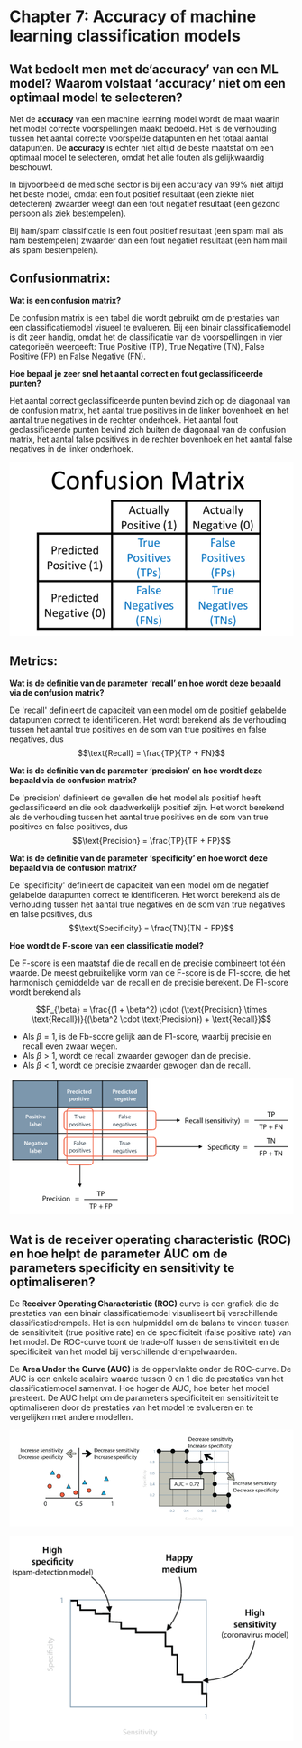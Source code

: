 # Chapter 7: Accuracy of machine learning classification models

## Wat bedoelt men met de‘accuracy’ van een ML model? Waarom volstaat ‘accuracy’ niet om een optimaal model te selecteren?

Met de **accuracy** van een machine learning model wordt de maat waarin het model correcte voorspellingen maakt bedoeld. Het is de verhouding tussen het aantal correcte voorspelde datapunten en het totaal aantal datapunten. De **accuracy** is echter niet altijd de beste maatstaf om een optimaal model te selecteren, omdat het alle fouten als gelijkwaardig beschouwt.

In bijvoorbeeld de medische sector is bij een accuracy van 99% niet altijd het beste model, omdat een fout positief resultaat (een ziekte niet detecteren) zwaarder weegt dan een fout negatief resultaat (een gezond persoon als ziek bestempelen). 

Bij ham/spam classificatie is een fout positief resultaat (een spam mail als ham bestempelen) zwaarder dan een fout negatief resultaat (een ham mail als spam bestempelen).

## Confusionmatrix:
**Wat is een confusion matrix?**

De confusion matrix is een tabel die wordt gebruikt om de prestaties van een classificatiemodel visueel te evalueren. Bij een binair classificatiemodel is dit zeer handig, omdat het de classificatie van de voorspellingen in vier categorieën weergeeft: True Positive (TP), True Negative (TN), False Positive (FP) en False Negative (FN).

**Hoe bepaal je zeer snel het aantal correct en fout geclassificeerde punten?**

Het aantal correct geclassificeerde punten bevind zich op de diagonaal van de confusion matrix, het aantal true positives in de linker bovenhoek en het aantal true negatives in de rechter onderhoek. 
Het aantal fout geclassificeerde punten bevind zich buiten de diagonaal van de confusion matrix, het aantal false positives in de rechter bovenhoek en het aantal false negatives in de linker onderhoek.

![Confusion Matrix](/Images/confusionMatrix1.png)

## Metrics:
**Wat is de definitie van de parameter ‘recall’ en hoe wordt deze bepaald via de confusion matrix?**

De 'recall' definieert de capaciteit van een model om de positief gelabelde datapunten correct te identificeren. Het wordt berekend als de verhouding tussen het aantal true positives en de som van true positives en false negatives, dus 
$$\text{Recall} = \frac{TP}{TP + FN}$$

**Wat is de definitie van de parameter ‘precision’ en hoe wordt deze bepaald via de confusion matrix?**

De 'precision' definieert de gevallen die het model als positief heeft geclassificeerd en die ook daadwerkelijk positief zijn. Het wordt berekend als de verhouding tussen het aantal true positives en de som van true positives en false positives, dus 
$$\text{Precision} = \frac{TP}{TP + FP}$$

**Wat is de definitie van de parameter ‘specificity’ en hoe wordt deze bepaald via de confusion matrix?**

De 'specificity' definieert de capaciteit van een model om de negatief gelabelde datapunten correct te identificeren. Het wordt berekend als de verhouding tussen het aantal true negatives en de som van true negatives en false positives, dus 
$$\text{Specificity} = \frac{TN}{TN + FP}$$

**Hoe wordt de F-score van een classificatie model?**

De F-score is een maatstaf die de recall en de precisie combineert tot één waarde. De meest gebruikelijke vorm van de F-score is de F1-score, die het harmonisch gemiddelde van de recall en de precisie berekent. De F1-score wordt berekend als 

$$F_{\beta} = \frac{(1 + \beta^2) \cdot (\text{Precision} \times \text{Recall})}{(\beta^2 \cdot \text{Precision}) + \text{Recall}}$$

- Als $\beta = 1$, is de Fb-score gelijk aan de F1-score, waarbij precisie en recall even zwaar wegen.
- Als $\beta > 1$, wordt de recall zwaarder gewogen dan de precisie.
- Als $\beta < 1$, wordt de precisie zwaarder gewogen dan de recall.


![confusionMatrix](/Images/confusionMatrix.png)

## Wat is de receiver operating characteristic (ROC) en hoe helpt de parameter AUC om de parameters specificity en sensitivity te optimaliseren?

De **Receiver Operating Characteristic (ROC)** curve is een grafiek die de prestaties van een binair classificatiemodel visualiseert bij verschillende classificatiedrempels. Het is een hulpmiddel om de balans te vinden tussen de sensitiviteit (true positive rate) en de specificiteit (false positive rate) van het model. De ROC-curve toont de trade-off tussen de sensitiviteit en de specificiteit van het model bij verschillende drempelwaarden.

De **Area Under the Curve (AUC)** is de oppervlakte onder de ROC-curve. De AUC is een enkele scalaire waarde tussen 0 en 1 die de prestaties van het classificatiemodel samenvat. Hoe hoger de AUC, hoe beter het model presteert. De AUC helpt om de parameters specificiteit en sensitiviteit te optimaliseren door de prestaties van het model te evalueren en te vergelijken met andere modellen.

![AUCcurve](./Images/AUCcurve.png)

![ROCcurve](/Images/ROCcurve.png)